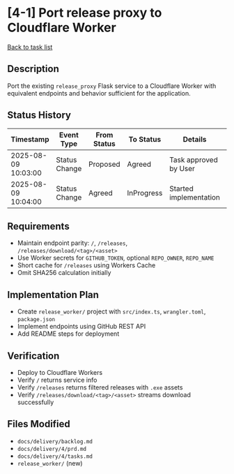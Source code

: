 # [4-1] Port release proxy to Cloudflare Worker

[Back to task list](../tasks.md)

## Description
Port the existing `release_proxy` Flask service to a Cloudflare Worker with equivalent endpoints and behavior sufficient for the application.

## Status History
| Timestamp           | Event Type     | From Status | To Status  | Details                                 | User   |
|--------------------|----------------|-------------|------------|-----------------------------------------|--------|
| 2025-08-09 10:03:00 | Status Change  | Proposed    | Agreed     | Task approved by User                   | ai-agent |
| 2025-08-09 10:04:00 | Status Change  | Agreed      | InProgress | Started implementation                   | ai-agent |

## Requirements
- Maintain endpoint parity: `/`, `/releases`, `/releases/download/<tag>/<asset>`
- Use Worker secrets for `GITHUB_TOKEN`, optional `REPO_OWNER`, `REPO_NAME`
- Short cache for `/releases` using Workers Cache
- Omit SHA256 calculation initially

## Implementation Plan
- Create `release_worker/` project with `src/index.ts`, `wrangler.toml`, `package.json`
- Implement endpoints using GitHub REST API
- Add README steps for deployment

## Verification
- Deploy to Cloudflare Workers
- Verify `/` returns service info
- Verify `/releases` returns filtered releases with `.exe` assets
- Verify `/releases/download/<tag>/<asset>` streams download successfully

## Files Modified
- `docs/delivery/backlog.md`
- `docs/delivery/4/prd.md`
- `docs/delivery/4/tasks.md`
- `release_worker/` (new)
